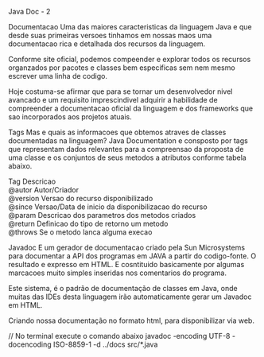 
Java Doc - 2

Documentacao 
Uma das maiores caracteristicas da linguagem Java e que desde suas
primeiras versoes tinhamos em nossas maos uma documentacao rica e
detalhada dos recursos da linguagem.

Conforme site oficial, podemos compeender e explorar todos os recursos
organzados por pacotes e classes bem especificas sem nem mesmo
escrever uma linha de codigo.

Hoje costuma-se afirmar que para se tornar um desenvolvedor nivel avancado
e um requisito imprescindivel adquirir a habilidade de compreender a 
documentacao oficial da linguagem e dos frameworks que sao 
incorporados aos projetos atuais.


Tags 
Mas e quais as informacoes que obtemos atraves de classes documentadas na linguagem?
Java Documentation e consposto por tags que representam dados
relevantes para a compreensao da proposta de uma classe e os conjuntos de seus metodos 
a atributos conforme tabela abaixo.


Tag         Descricao  
@autor      Autor/Criador  
@version    Versao do recurso disponibilizado  
@since      Versao/Data de inicio da disponibilizacao do   recurso  
@param      Descricao dos parametros dos metodos criados  
@return     Definicao do tipo de retorno um metodo  
@throws     Se o metodo lanca alguma execao  


Javadoc
E um gerador de documentacao criado pela Sun Microsystems para
documentar a API dos programas em JAVA a partir do codigo-fonte.
O resultado e expresso em HTML.
E cosntituido basicamente por algumas
marcacoes muito simples inseridas nos comentarios do programa.

Este sistema, é o padrão de documentação de classes em Java, 
onde muitas das IDEs desta linguagem irão automaticamente 
gerar um Javadoc em HTML.

Criando nossa documentação no formato html, para disponibilizar via web.

// No terminal execute o comando abaixo
javadoc -encoding UTF-8 -docencoding ISO-8859-1  -d ../docs  src/*.java
